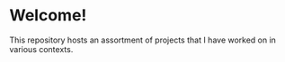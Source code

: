 # Welcome! 
This repository hosts an assortment of projects that I have worked on in various contexts.
